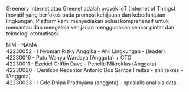 Greenery Internet atau Greenet adalah proyek IoT (Internet of Things) inovatif yang berfokus pada promosi kehijauan dan keberlanjutan lingkungan. Platform kami menyediakan solusi komprehensif untuk memantau dan mengelola kehijauan menggunakan sensor pintar dan teknologi otomatisasi.

NIM - NAMA <br>
42230052 - I Nyoman Rizky Anggika - Ahli Lingkungan - (leader) <br>
42230016 - Putu Wahyu Wardaya (Anggota) + CTO <br>
42230011 - Ezekiel Griffin Dave - Peneliti Mikroklas (Anggota) <br>
42230020 - Denilson Redentor Antonio Dos Santos Freitas -  ahli teknis - (Anggota) <br>
42230023 - I Gde Dhipa Pradnyana (anggota) - spesialis analisis data - <br>
